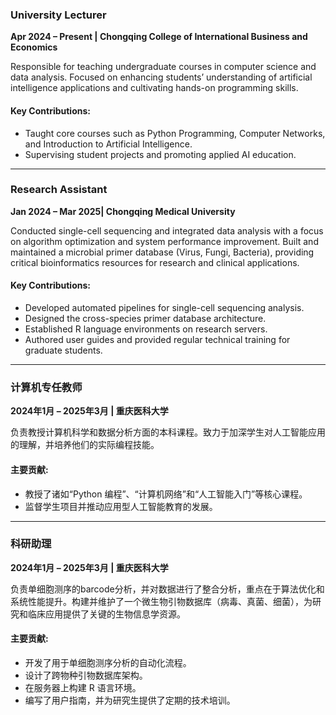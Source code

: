 ### **University Lecturer**  
**Apr 2024 – Present | Chongqing College of International Business and Economics**  

Responsible for teaching undergraduate courses in computer science and data analysis. Focused on enhancing students’ understanding of artificial intelligence applications and cultivating hands-on programming skills.

#### Key Contributions: 
- Taught core courses such as Python Programming, Computer Networks, and Introduction to Artificial Intelligence.
- Supervising student projects and promoting applied AI education.

---
### **Research Assistant**  
**Jan 2024 – Mar 2025| Chongqing Medical University**  

Conducted single-cell sequencing and integrated data analysis with a focus on algorithm optimization and system performance improvement. Built and maintained a microbial primer database (Virus, Fungi, Bacteria), providing critical bioinformatics resources for research and clinical applications.

#### Key Contributions:  
- Developed automated pipelines for single-cell sequencing analysis.
- Designed the cross-species primer database architecture.
- Established R language environments on research servers.
- Authored user guides and provided regular technical training for graduate students. 

---
### **计算机专任教师**  
**2024年1月 – 2025年3月 | 重庆医科大学**  

负责教授计算机科学和数据分析方面的本科课程。致力于加深学生对人工智能应用的理解，并培养他们的实际编程技能。

#### 主要贡献:  
- 教授了诸如“Python 编程”、“计算机网络”和“人工智能入门”等核心课程。
- 监督学生项目并推动应用型人工智能教育的发展。

---
### **科研助理**  
**2024年1月 – 2025年3月 | 重庆医科大学**  

负责单细胞测序的barcode分析，并对数据进行了整合分析，重点在于算法优化和系统性能提升。构建并维护了一个微生物引物数据库（病毒、真菌、细菌），为研究和临床应用提供了关键的生物信息学资源。

#### 主要贡献:  
- 开发了用于单细胞测序分析的自动化流程。
- 设计了跨物种引物数据库架构。
- 在服务器上构建 R 语言环境。
- 编写了用户指南，并为研究生提供了定期的技术培训。
